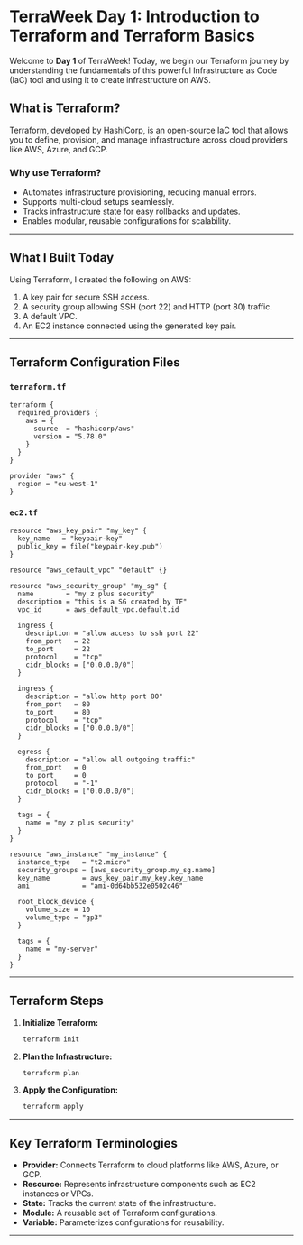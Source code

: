 # TerraWeek Day 1: Introduction to Terraform and Terraform Basics

Welcome to **Day 1** of TerraWeek! Today, we begin our Terraform journey by understanding the fundamentals of this powerful Infrastructure as Code (IaC) tool and using it to create infrastructure on AWS. 

## What is Terraform?
Terraform, developed by HashiCorp, is an open-source IaC tool that allows you to define, provision, and manage infrastructure across cloud providers like AWS, Azure, and GCP.

### Why use Terraform?
- Automates infrastructure provisioning, reducing manual errors.
- Supports multi-cloud setups seamlessly.
- Tracks infrastructure state for easy rollbacks and updates.
- Enables modular, reusable configurations for scalability.

---

## What I Built Today
Using Terraform, I created the following on AWS:

1. A key pair for secure SSH access.
2. A security group allowing SSH (port 22) and HTTP (port 80) traffic.
3. A default VPC.
4. An EC2 instance connected using the generated key pair.

---

## Terraform Configuration Files

### `terraform.tf`
```hcl
terraform {
  required_providers {
    aws = {
      source  = "hashicorp/aws"
      version = "5.78.0"
    }
  }
}

provider "aws" {
  region = "eu-west-1"
}
```

### `ec2.tf`
```hcl
resource "aws_key_pair" "my_key" {
  key_name   = "keypair-key"
  public_key = file("keypair-key.pub")
}

resource "aws_default_vpc" "default" {}

resource "aws_security_group" "my_sg" {
  name        = "my z plus security"
  description = "this is a SG created by TF"
  vpc_id      = aws_default_vpc.default.id

  ingress {
    description = "allow access to ssh port 22"
    from_port   = 22
    to_port     = 22
    protocol    = "tcp"
    cidr_blocks = ["0.0.0.0/0"]
  }

  ingress {
    description = "allow http port 80"
    from_port   = 80
    to_port     = 80
    protocol    = "tcp"
    cidr_blocks = ["0.0.0.0/0"]
  }

  egress {
    description = "allow all outgoing traffic"
    from_port   = 0
    to_port     = 0
    protocol    = "-1"
    cidr_blocks = ["0.0.0.0/0"]
  }

  tags = {
    name = "my z plus security"
  }
}

resource "aws_instance" "my_instance" {
  instance_type   = "t2.micro"
  security_groups = [aws_security_group.my_sg.name]
  key_name        = aws_key_pair.my_key.key_name
  ami             = "ami-0d64bb532e0502c46"

  root_block_device {
    volume_size = 10
    volume_type = "gp3"
  }

  tags = {
    name = "my-server"
  }
}
```

---

## Terraform Steps
1. **Initialize Terraform:**
   ```bash
   terraform init
   ```

2. **Plan the Infrastructure:**
   ```bash
   terraform plan
   ```

3. **Apply the Configuration:**
   ```bash
   terraform apply
   ```

---

## Key Terraform Terminologies
- **Provider:** Connects Terraform to cloud platforms like AWS, Azure, or GCP.
- **Resource:** Represents infrastructure components such as EC2 instances or VPCs.
- **State:** Tracks the current state of the infrastructure.
- **Module:** A reusable set of Terraform configurations.
- **Variable:** Parameterizes configurations for reusability.

---

